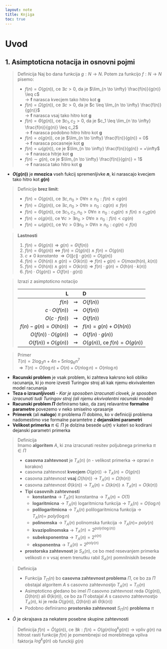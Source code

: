 ```yaml
---
layout: note
title: Knjiga
toc: true
---
```


# Uvod
## 1. Asimptoticna notacija in osnovni pojmi

> <t-def>Definicija</t-def>
> Naj bo dana funkcija $g : N \to N$. Potem za funkcijo $f : N \to N$ pisemo:
> - $f(n) = O(g(n))$, ce $\exists c > 0$, da je $\lim_{n \to \infty} \frac{f(n)}{g(n)} \leq c$  
>   → <c-r><b>f</b> narasca kvecjem tako hitro kot <b>g</b></c-r> 
> - $f(n) = \Omega(g(n))$, ce $\exists c > 0$, da je $c \leq \lim_{n \to \infty} \frac{f(n)}{g(n)}$    
>   → <c-r><b>f</b> narasca vsaj tako hitro kot <b>g</b></c-r> 
> - $f(n) = \Theta(g(n))$, ce $\exists c_1, c_2 > 0$, da je $c_1 \leq \lim_{n \to \infty} \frac{f(n)}{g(n)} \leq c_2$    
>   → <c-r><b>f</b> narasca podobno hitro hitro kot <b>g</b></c-r> 
> - $f(n) = o(g(n))$, ce je $\lim_{n \to \infty} \frac{f(n)}{g(n)} = 0$  
>   → <c-r><b>f</b> narasca pocasneje kot <b>g</b></c-r> 
> - $f(n) = \omega(g(n))$, ce je $\lim_{n \to \infty} \frac{f(n)}{g(n)} = +\infty$  
>   → <c-r><b>f</b> narasca hitrje kot <b>g</b></c-r> 
> - $f(n) \sim g(n)$, ce je $\lim_{n \to \infty} \frac{f(n)}{g(n)} = 1$  
>   → <c-r><b>f</b> narasca tako hitro kot <b>g</b></c-r> 

- **$O(g(n))$** je **mnozica** vseh fukcij spremenljivke **$n$**, ki narascajo kvecjem tako hitro kot **$g(n)$**

> Definicije **brez limit**:
> - $f(n) = O(g(n))$, ce $\exists c, n_0 > 0 \forall n \geq n_0 : f(n) \leq cg(n)$
> - $f(n) = \Omega(g(n))$, ce $\exists c, n_0 > 0 \forall n \geq n_0 : cg(n) \leq f(n)$
> - $f(n) = \Theta(g(n))$, ce $\exists c_1, c_2, n_0 > 0 \forall n \geq n_0 : c_1g(n) \leq f(n) \leq c_2g(n)$
> - $f(n) = o(g(n))$, ce $\forall c > \exists n_0 > 0 \forall n \geq n_0 : f(n) < cg(n)$
> - $f(n) = \omega(g(n))$, ce $\forall c > 0 \exists n_0 > 0 \forall n \geq n_0 : cg(n) < f(n)$


> **Lastnosti**
> 1. $f(n) = \Theta(g(n)) \Rightarrow g(n) = \Theta(f(n))$
> 2. $f(n) = \Theta(g(n)) \Leftrightarrow f(n) = \Omega(g(n)) \ \wedge \ f(n) = O(g(n))$
> 3. $c \not ={0} \ konstanta \ \Rightarrow O(\|c\| \cdot g(n)) = O(g(n))$ 
> 4. $f(n) = O(h(n)) \ \wedge \ g(n) = O(k(n)) \Rightarrow f(n) + g(n) = O(max(h(n),\ k(n))$
> 5. $f(n) = O(h(n)) \ \wedge \ g(n) = O(k(n)) \Rightarrow f(n) \cdot g(n) = O(h(n) \cdot k(n))$
> 6. $f(n) \cdot O(g(n)) = O(f(n) \cdot g(n))$

> Izrazi z asimptoticno notacijo  
> 
> |**L**||**D**|
> |-:|:-:|:-|
> |$f(n)$|⇝|$O(f(n))$|
> |$c \cdot O(f(n))$|⇝|$O(f(n))$|
> |$O(c \cdot f(n))$|⇝|$O(f(n))$|
> |$f(n) - g(n) = O(h(n))$|⇝|$f(n) = g(n) + O(h(n))$|
> |$O(f(n)) \cdot O(g(n))$|⇝|$O(f(n) \cdot g(n))$|
> |$O(f(n)) + O(g(n))$|⇝|$O(g(n))$, ce $f(n) = O(g(n))$|

> <t-ex>Primer</t-ex>   
> $T(n) = 2 \log_{3} n + 4n + 5n \log_{6} n^7$  
> $\Rightarrow T(n) = O(\log n) + O(n) + O(n \log n) = O(n \log n)$

- **Racunski problem** je vsak problem, ki zahteva kakrsno koli obliko racunanja, ki jo more izvesti Turingov stroj ali kak njemu ekvivalenten model racunanja
- **Teza o izraunljivosti** - *Kar je sposoben izracunati clovek, je sposoben izracunati tudi Turingov stroj (ali njemu ekvivalentni racunski model)*
- **Racunski problem $\Pi$** definiramo tako, da zanj relavantne **formalne parametre** povezemo v neko smiselno vprasanje
- **Primerek** (ali **nalogo**) $\pi$ problema $\Pi$ dobimo, ko v definiciji problema nadomestimo vse formalne paramtetre z **dejanskimi parametri**
- **Velikost primerka** $\pi \in \Pi$ je dolzina besede $\omega(\pi)$ v kateri so kodirani dejanski parametri primerka

> <t-def>Definicija</t-def>  
> Imamo **algoritem** $A$, ki zna izracunati resitev poljubnega primerka $\pi \in \Pi$
> - **casovna zahtevnost** je $T_A(n)$ ($n$ - velikost primerka → opravi $n$ korakov)
> - casovna zahtevnost **kvecjem** $O(g(n))$ → $T_A(n) = O(g(n))$
> - casovna zahtevnost **vsaj** $\Omega(h(n))$ → $T_A(n) = \Omega(h(n))$
> - casovna zahtevnost $\Theta(k(n))$ → $T_A(n) = \Omega(k(n)) \ \wedge \ T_A(n) = O(k(n))$
> - **Tipi casovnih zahtevnosti**
>   - **konstantna** → $T_A(n)$ konstantna → $T_A(n) = O(1)$
>   - **logaritmicna** → $T_A(n)$ logaritmicna funkcija → $T_A(n) = O(\log n)$
>   - **polilogaritmicna** → $T_A(n)$ polilogaritmicna funkcija → $T_A(n) =\ poly(\log n)$
>   - **polinomska** → $T_A(n)$ polinomska funkcija → $T_A(n) =\ poly(n)$
>   - **kvazipolinomska** → $T_A(n) = 2^{poly(\log(n))}$
>   - **subeksponentna** → $T_A(n) = 2^{o(n)}$
>   - **eksponentna** → $T_A(n) = 2^{poly(n)}$
> - **prostorska zahtevnost** je $S_A(n)$, ce bo med resevanjem primerka velikosti $n$ v vsaj enem trenutku rabil $S_A(n)$ pomnilniskih besede


> <t-def>Definicija</t-def> 
> - Funkcija $T_{\Pi}(n)$ bo **casovna zahtevnost problema** $\Pi$, ce bo za $\Pi$ obstajal algoritem $A$ s casovno zahtevnostjo $T_A(n) = T_{\Pi}(n)$
> - Asimptoticno gledano bo imel $\Pi$ casovno zahtevnost reda $O(g(n))$, $\Omega(h(n))$ ali $\Theta(k(n))$, ce bo za $\Pi$ obstajal $A$ s casovno zahtevnostjo $T_A(n)$, ki je reda $O(g(n))$, $\Omega(h(n))$ ali $\Theta(k(n))$
> - Podobno definiramo **prostorsko zahtevnost** $S_{\Pi}(n)$ **problema** $\pi$

- $\tilde{O}$ je okrajsava za nekatere posebne skupine zahtevnosti
  
> <t-def>Definicija</t-def> 
> $f(n) = \tilde{O}(g(n))$, ce $\exists k : f(n) = O(g(n) \log^k g(n))$
> → vpliv $g(n)$ na hitrost rasti funkcije $f(n)$ je pomembnejsi od morebitnega vpliva faktorja $log^kg(n)$ ob funckiji $g(n)$
